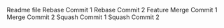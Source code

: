 Readme file
Rebase Commit 1
Rebase Commit 2
Feature
Merge Commit 1
Merge Commit 2
Squash Commit 1
Squash Commit 2